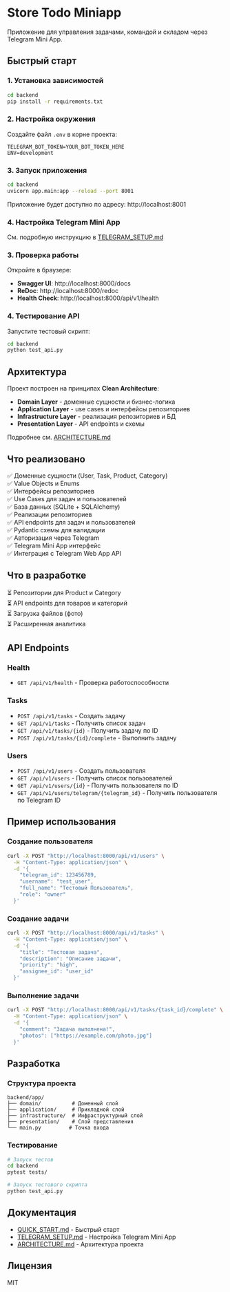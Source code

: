 # Store Todo Miniapp

Приложение для управления задачами, командой и складом через Telegram Mini App.

## Быстрый старт

### 1. Установка зависимостей

```bash
cd backend
pip install -r requirements.txt
```

### 2. Настройка окружения

Создайте файл `.env` в корне проекта:

```env
TELEGRAM_BOT_TOKEN=YOUR_BOT_TOKEN_HERE
ENV=development
```

### 3. Запуск приложения

```bash
cd backend
uvicorn app.main:app --reload --port 8001
```

Приложение будет доступно по адресу: http://localhost:8001

### 4. Настройка Telegram Mini App

См. подробную инструкцию в [TELEGRAM_SETUP.md](TELEGRAM_SETUP.md)

### 3. Проверка работы

Откройте в браузере:
- **Swagger UI**: http://localhost:8000/docs
- **ReDoc**: http://localhost:8000/redoc
- **Health Check**: http://localhost:8000/api/v1/health

### 4. Тестирование API

Запустите тестовый скрипт:

```bash
cd backend
python test_api.py
```

## Архитектура

Проект построен на принципах **Clean Architecture**:

- **Domain Layer** - доменные сущности и бизнес-логика
- **Application Layer** - use cases и интерфейсы репозиториев
- **Infrastructure Layer** - реализация репозиториев и БД
- **Presentation Layer** - API endpoints и схемы

Подробнее см. [ARCHITECTURE.md](ARCHITECTURE.md)

## Что реализовано

✅ Доменные сущности (User, Task, Product, Category)  
✅ Value Objects и Enums  
✅ Интерфейсы репозиториев  
✅ Use Cases для задач и пользователей  
✅ База данных (SQLite + SQLAlchemy)  
✅ Реализации репозиториев  
✅ API endpoints для задач и пользователей  
✅ Pydantic схемы для валидации  
✅ Авторизация через Telegram  
✅ Telegram Mini App интерфейс  
✅ Интеграция с Telegram Web App API  

## Что в разработке

⏳ Репозитории для Product и Category  
⏳ API endpoints для товаров и категорий  
⏳ Загрузка файлов (фото)  
⏳ Расширенная аналитика  

## API Endpoints

### Health
- `GET /api/v1/health` - Проверка работоспособности

### Tasks
- `POST /api/v1/tasks` - Создать задачу
- `GET /api/v1/tasks` - Получить список задач
- `GET /api/v1/tasks/{id}` - Получить задачу по ID
- `POST /api/v1/tasks/{id}/complete` - Выполнить задачу

### Users
- `POST /api/v1/users` - Создать пользователя
- `GET /api/v1/users` - Получить список пользователей
- `GET /api/v1/users/{id}` - Получить пользователя по ID
- `GET /api/v1/users/telegram/{telegram_id}` - Получить пользователя по Telegram ID

## Пример использования

### Создание пользователя

```bash
curl -X POST "http://localhost:8000/api/v1/users" \
  -H "Content-Type: application/json" \
  -d '{
    "telegram_id": 123456789,
    "username": "test_user",
    "full_name": "Тестовый Пользователь",
    "role": "owner"
  }'
```

### Создание задачи

```bash
curl -X POST "http://localhost:8000/api/v1/tasks" \
  -H "Content-Type: application/json" \
  -d '{
    "title": "Тестовая задача",
    "description": "Описание задачи",
    "priority": "high",
    "assignee_id": "user_id"
  }'
```

### Выполнение задачи

```bash
curl -X POST "http://localhost:8000/api/v1/tasks/{task_id}/complete" \
  -H "Content-Type: application/json" \
  -d '{
    "comment": "Задача выполнена!",
    "photos": ["https://example.com/photo.jpg"]
  }'
```

## Разработка

### Структура проекта

```
backend/app/
├── domain/          # Доменный слой
├── application/     # Прикладной слой
├── infrastructure/  # Инфраструктурный слой
├── presentation/    # Слой представления
└── main.py         # Точка входа
```

### Тестирование

```bash
# Запуск тестов
cd backend
pytest tests/

# Запуск тестового скрипта
python test_api.py
```

## Документация

- [QUICK_START.md](QUICK_START.md) - Быстрый старт
- [TELEGRAM_SETUP.md](TELEGRAM_SETUP.md) - Настройка Telegram Mini App
- [ARCHITECTURE.md](ARCHITECTURE.md) - Архитектура проекта

## Лицензия

MIT

